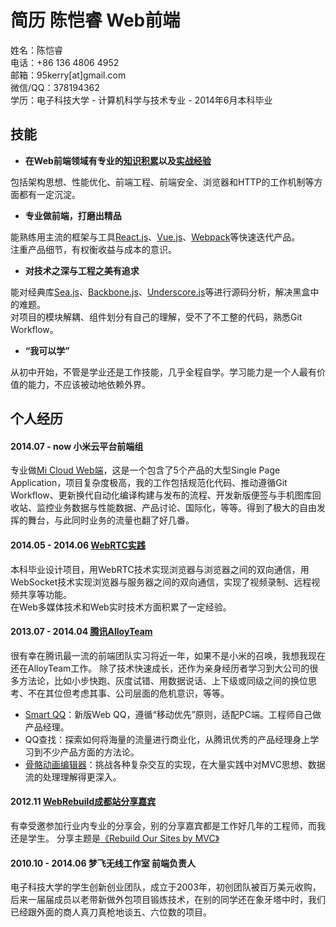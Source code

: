 # 简历 陈恺睿 Web前端

姓名：陈恺睿  
电话：+86 136 4806 4952  
邮箱：95kerry[at]gmail.com  
微信/QQ：378194362  
学历：电子科技大学 - 计算机科学与技术专业 - 2014年6月本科毕业

## 技能

* **在Web前端领域有专业的[知识积累](http://book.douban.com/people/kerrychen95/collect)以及[实战经验](https://github.com/kerryChen95/resume/blob/master/works.md)**

包括架构思想、性能优化、前端工程、前端安全、浏览器和HTTP的工作机制等方面都有一定沉淀。

* **专业做前端，打磨出精品**

能熟练用主流的框架与工具[React.js](http://facebook.github.io/react/)、[Vue.js](http://vuejs.org/)、[Webpack](http://webpack.github.io/)等快速迭代产品。  
注重产品细节，有权衡收益与成本的意识。

* **对技术之深与工程之美有追求**

能对经典库[Sea.js](https://github.com/kerryChen95/blog/issues/6)、[Backbone.js](https://github.com/jashkenas/backbone)、[Underscore.js](https://github.com/jashkenas/underscore)等进行源码分析，解决黑盒中的难题。  
对项目的模块解耦、组件划分有自己的理解，受不了不工整的代码，熟悉Git Workflow。

* **“我可以学”**

从初中开始，不管是学业还是工作技能，几乎全程自学。学习能力是一个人最有价值的能力，不应该被动地依赖外界。

## 个人经历

#### 2014.07 - now 小米云平台前端组

专业做[Mi Cloud Web端](https://i.mi.com/)，这是一个包含了5个产品的大型Single Page Application，项目复杂度极高，我的工作包括规范化代码、推动遵循Git Workflow、更新换代自动化编译构建与发布的流程、开发新版便签与手机图库回收站、监控业务数据与性能数据、产品讨论、国际化，等等。得到了极大的自由发挥的舞台，与此同时业务的流量也翻了好几番。

#### 2014.05 - 2014.06 [WebRTC实践](https://github.com/kerryChen95/webRTC-practice)

本科毕业设计项目，用WebRTC技术实现浏览器与浏览器之间的双向通信，用WebSocket技术实现浏览器与服务器之间的双向通信，实现了视频录制、远程视频共享等功能。  
在Web多媒体技术和Web实时技术方面积累了一定经验。

#### 2013.07 - 2014.04 [腾讯AlloyTeam](http://www.alloyteam.com/about/)

很有幸在腾讯最一流的前端团队实习将近一年，如果不是小米的召唤，我想我现在还在AlloyTeam工作。
除了技术快速成长，还作为亲身经历者学习到大公司的很多方法论，比如小步快跑、灰度试错、用数据说话、上下级或同级之间的换位思考、不在其位但考虑其事、公司层面的危机意识，等等。

* [Smart QQ](http://w.qq.com/)：新版Web QQ，遵循“移动优先”原则，适配PC端。工程师自己做产品经理。
* QQ查找：探索如何将海量的流量进行商业化，从腾讯优秀的产品经理身上学习到不少产品方面的方法论。
* [骨骼动画编辑器](https://github.com/kerryChen95/boneAnimationEditor)：挑战各种复杂交互的实现，在大量实践中对MVC思想、数据流的处理理解得更深入。

#### 2012.11 [WebRebuild成都站分享嘉宾](http://t.qq.com/p/t/152484111920670)

有幸受邀参加行业内专业的分享会，别的分享嘉宾都是工作好几年的工程师，而我还是学生。
分享主题是[《Rebuild Our Sites by MVC》](https://github.com/kerryChen95/rebuild-our-sites-by-MVC)

#### 2010.10 - 2014.06 梦飞无线工作室 前端负责人

电子科技大学的学生创新创业团队，成立于2003年，初创团队被百万美元收购，后来一届届成员以老带新做外包项目锻炼技术，在别的同学还在象牙塔中时，我们已经跟外面的商人真刀真枪地谈五、六位数的项目。
